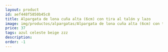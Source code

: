 ```yaml
---
layout: product
id: aef448f5850b45c8
title: Alpargata de lona cuña alta (6cm) con tira al talón y lazo 
image: img/productos/alpargatas/Alpargata de lona cuña alta (6cm) con tira al talón y lazo =37 =azul celeste beige zzz.webp
price: 37 
tags: azul celeste beige zzz
description: 
order: -1
---
```

